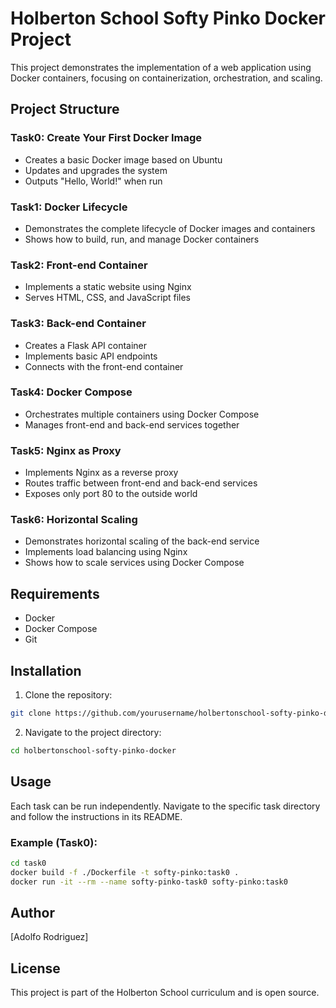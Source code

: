 # Holberton School Softy Pinko Docker Project

This project demonstrates the implementation of a web application using Docker containers, focusing on containerization, orchestration, and scaling.

## Project Structure

### Task0: Create Your First Docker Image
- Creates a basic Docker image based on Ubuntu
- Updates and upgrades the system
- Outputs "Hello, World!" when run

### Task1: Docker Lifecycle
- Demonstrates the complete lifecycle of Docker images and containers
- Shows how to build, run, and manage Docker containers

### Task2: Front-end Container
- Implements a static website using Nginx
- Serves HTML, CSS, and JavaScript files

### Task3: Back-end Container
- Creates a Flask API container
- Implements basic API endpoints
- Connects with the front-end container

### Task4: Docker Compose
- Orchestrates multiple containers using Docker Compose
- Manages front-end and back-end services together

### Task5: Nginx as Proxy
- Implements Nginx as a reverse proxy
- Routes traffic between front-end and back-end services
- Exposes only port 80 to the outside world

### Task6: Horizontal Scaling
- Demonstrates horizontal scaling of the back-end service
- Implements load balancing using Nginx
- Shows how to scale services using Docker Compose

## Requirements

- Docker
- Docker Compose
- Git

## Installation

1. Clone the repository:
```bash
git clone https://github.com/yourusername/holbertonschool-softy-pinko-docker.git
```

2. Navigate to the project directory:
```bash
cd holbertonschool-softy-pinko-docker
```

## Usage

Each task can be run independently. Navigate to the specific task directory and follow the instructions in its README.

### Example (Task0):
```bash
cd task0
docker build -f ./Dockerfile -t softy-pinko:task0 .
docker run -it --rm --name softy-pinko-task0 softy-pinko:task0
```

## Author

[Adolfo Rodriguez]

## License

This project is part of the Holberton School curriculum and is open source. 